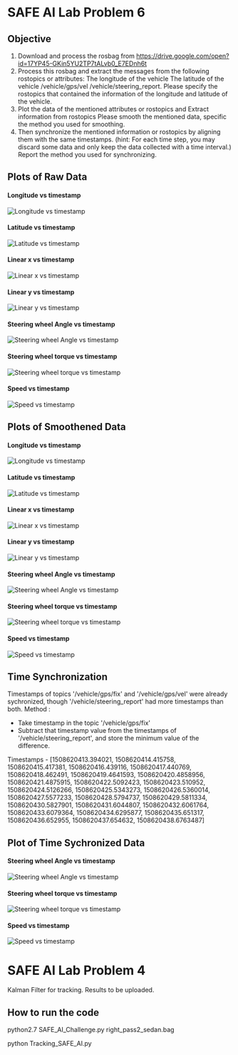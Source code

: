 # SAFE AI Lab Problem 6

## Objective

1. Download and process the rosbag from https://drive.google.com/open?id=17YP45-GKin5YU2TP7tALvb0_E7EDnh6t
2. Process this rosbag and extract the messages from the following rostopics or attributes: The longitude of the vehicle The latitude of the vehicle /vehicle/gps/vel /vehicle/steering_report. Please specify the rostopics that contained the information of the longitude and latitude of the vehicle.
3. Plot the data of the mentioned attributes or rostopics and Extract information from rostopics Please smooth the mentioned data, specific the method you used for smoothing. 
4. Then synchronize the mentioned information or rostopics by aligning them with the same timestamps. (hint: For each time step, you may discard some data and only keep the data collected with a time interval.) Report the method you used for synchronizing.


## Plots of Raw Data

#### Longitude vs timestamp
![Longitude vs timestamp](https://github.com/Kartik17/SAFE_AI_Lab_Problem/blob/master/Images/longitude_timesatmp.png)

#### Latitude vs timestamp
![Latitude vs timestamp](https://github.com/Kartik17/SAFE_AI_Lab_Problem/blob/master/Images/latitude_timestamp.png)

#### Linear x vs timestamp
![Linear x vs timestamp](https://github.com/Kartik17/SAFE_AI_Lab_Problem/blob/master/Images/linearx_timestamp.png)

#### Linear y vs timestamp
![Linear y vs timestamp](https://github.com/Kartik17/SAFE_AI_Lab_Problem/blob/master/Images/lineary_timestamp.png)

#### Steering wheel Angle vs timestamp
![Steering wheel Angle vs timestamp](https://github.com/Kartik17/SAFE_AI_Lab_Problem/blob/master/Images/steering_whl_angle_timestamp.png)

#### Steering wheel torque vs timestamp
![Steering wheel torque vs timestamp](https://github.com/Kartik17/SAFE_AI_Lab_Problem/blob/master/Images/steering_whl_torque_timestamp.png)

#### Speed vs timestamp
![Speed vs timestamp](https://github.com/Kartik17/SAFE_AI_Lab_Problem/blob/master/Images/speed_timestamp.png)


## Plots of Smoothened Data


#### Longitude vs timestamp
![Longitude vs timestamp](https://github.com/Kartik17/SAFE_AI_Lab_Problem/blob/master/Images/longitude_smooth_timestamp.png)

#### Latitude vs timestamp
![Latitude vs timestamp](https://github.com/Kartik17/SAFE_AI_Lab_Problem/blob/master/Images/latitude_smooth_timestamp.png)

#### Linear x vs timestamp
![Linear x vs timestamp](https://github.com/Kartik17/SAFE_AI_Lab_Problem/blob/master/Images/linearx_smooth_timestamp.png)

#### Linear y vs timestamp
![Linear y vs timestamp](https://github.com/Kartik17/SAFE_AI_Lab_Problem/blob/master/Images/lineary_smooth_timestamp.png)

#### Steering wheel Angle vs timestamp
![Steering wheel Angle vs timestamp](https://github.com/Kartik17/SAFE_AI_Lab_Problem/blob/master/Images/steering_whl_angle_smooth_timestamp.png)

#### Steering wheel torque vs timestamp
![Steering wheel torque vs timestamp](https://github.com/Kartik17/SAFE_AI_Lab_Problem/blob/master/Images/steering_whl_torque_smooth_timestamp.png)

#### Speed vs timestamp
![Speed vs timestamp](https://github.com/Kartik17/SAFE_AI_Lab_Problem/blob/master/Images/speed_smooth_timestamp.png)


## Time Synchronization
Timestamps of topics '/vehicle/gps/fix' and '/vehicle/gps/vel' were already sychronized, though '/vehicle/steering_report' had more timestamps than both.
Method : 
- Take timestamp in the topic '/vehicle/gps/fix'
- Subtract that timestamp value from the timestamps of '/vehicle/steering_report',  and store the minimum value of the difference.

Timestamps - [1508620413.394021, 1508620414.415758, 1508620415.417381, 1508620416.439116, 1508620417.440769, 1508620418.462491, 1508620419.4641593, 1508620420.4858956, 1508620421.4875915, 1508620422.5092423, 1508620423.510952, 1508620424.5126266, 1508620425.5343273, 1508620426.5360014, 1508620427.5577233, 1508620428.5794737, 1508620429.5811334, 1508620430.5827901, 1508620431.6044807, 1508620432.6061764, 1508620433.6079364, 1508620434.6295877, 1508620435.651317, 1508620436.652955, 1508620437.654632, 1508620438.6763487]


## Plot of Time Sychronized Data

#### Steering wheel Angle vs timestamp
![Steering wheel Angle vs timestamp](https://github.com/Kartik17/SAFE_AI_Lab_Problem/blob/master/Images/steering_whl_angle_nearest_ts.png)

#### Steering wheel torque vs timestamp
![Steering wheel torque vs timestamp](https://github.com/Kartik17/SAFE_AI_Lab_Problem/blob/master/Images/steering_whl_torque_nearest.png)

#### Speed vs timestamp
![Speed vs timestamp](https://github.com/Kartik17/SAFE_AI_Lab_Problem/blob/master/Images/speed_nearest_timestamp.png)

# SAFE AI Lab Problem 4

Kalman Filter for tracking.
Results to be uploaded.


## How to run the code

python2.7 SAFE_AI_Challenge.py right_pass2_sedan.bag

python Tracking_SAFE_AI.py 

